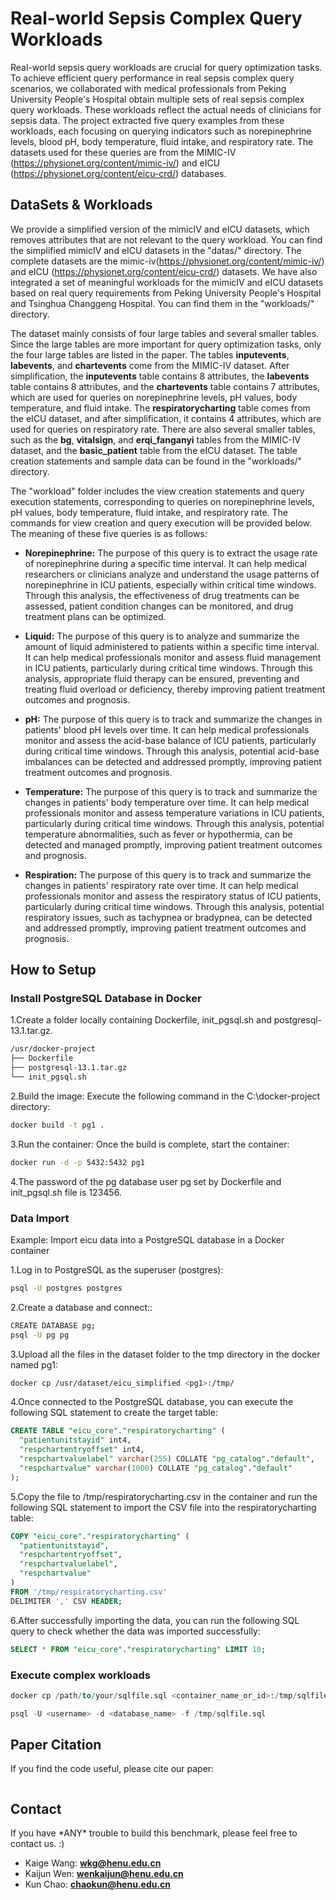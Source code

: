 # Real-world Sepsis Complex Query Workloads

Real-world sepsis query workloads are crucial for query optimization tasks. To achieve efficient query performance in real sepsis complex query scenarios, we collaborated with medical professionals from Peking University People's Hospital obtain multiple sets of real sepsis complex query workloads. These workloads reflect the actual needs of clinicians for sepsis data. The project extracted five query examples from these workloads, each focusing on querying indicators such as norepinephrine levels, blood pH, body temperature, fluid intake, and respiratory rate. The datasets used for these queries are from the MIMIC-IV (https://physionet.org/content/mimic-iv/) and eICU (https://physionet.org/content/eicu-crd/) databases.



## DataSets & Workloads

We provide a simplified version of the mimicIV and eICU datasets, which removes attributes that are not relevant to the query workload. You can find the simplified mimicIV and eICU datasets in the "datas/" directory. The complete datasets are the mimic-iv(https://physionet.org/content/mimic-iv/) and eICU (https://physionet.org/content/eicu-crd/) datasets. We have also integrated a set of meaningful workloads for the mimicIV and eICU datasets based on real query requirements from Peking University People's Hospital and Tsinghua Changgeng Hospital. You can find them in the "workloads/" directory.

The dataset mainly consists of four large tables and several smaller tables. Since the large tables are more important for query optimization tasks, only the four large tables are listed in the paper. The tables **inputevents**, **labevents**, and **chartevents** come from the MIMIC-IV dataset. After simplification, the **inputevents** table contains 8 attributes, the **labevents** table contains 8 attributes, and the **chartevents** table contains 7 attributes, which are used for queries on norepinephrine levels, pH values, body temperature, and fluid intake. The **respiratorycharting** table comes from the eICU dataset, and after simplification, it contains 4 attributes, which are used for queries on respiratory rate. There are also several smaller tables, such as the **bg**, **vitalsign**, and **erqi_fanganyi** tables from the MIMIC-IV dataset, and the **basic_patient** table from the eICU dataset. The table creation statements and sample data can be found in the "workloads/" directory.

The "workload" folder includes the view creation statements and query execution statements, corresponding to queries on norepinephrine levels, pH values, body temperature, fluid intake, and respiratory rate. The commands for view creation and query execution will be provided below. The meaning of these five queries is as follows:

- **Norepinephrine:** The purpose of this query is to extract the usage rate of norepinephrine during a specific time interval. It can help medical researchers or clinicians analyze and understand the usage patterns of norepinephrine in ICU patients, especially within critical time windows. Through this analysis, the effectiveness of drug treatments can be assessed, patient condition changes can be monitored, and drug treatment plans can be optimized.

- **Liquid:** The purpose of this query is to analyze and summarize the amount of liquid administered to patients within a specific time interval. It can help medical professionals monitor and assess fluid management in ICU patients, particularly during critical time windows. Through this analysis, appropriate fluid therapy can be ensured, preventing and treating fluid overload or deficiency, thereby improving patient treatment outcomes and prognosis.

- **pH:** The purpose of this query is to track and summarize the changes in patients' blood pH levels over time. It can help medical professionals monitor and assess the acid-base balance of ICU patients, particularly during critical time windows. Through this analysis, potential acid-base imbalances can be detected and addressed promptly, improving patient treatment outcomes and prognosis.

- **Temperature:** The purpose of this query is to track and summarize the changes in patients' body temperature over time. It can help medical professionals monitor and assess temperature variations in ICU patients, particularly during critical time windows. Through this analysis, potential temperature abnormalities, such as fever or hypothermia, can be detected and managed promptly, improving patient treatment outcomes and prognosis.

- **Respiration:** The purpose of this query is to track and summarize the changes in patients' respiratory rate over time. It can help medical professionals monitor and assess the respiratory status of ICU patients, particularly during critical time windows. Through this analysis, potential respiratory issues, such as tachypnea or bradypnea, can be detected and addressed promptly, improving patient treatment outcomes and prognosis.



## How to Setup

### Install PostgreSQL Database in Docker

1.Create a folder locally containing Dockerfile, init_pgsql.sh and postgresql-13.1.tar.gz.

```makefile
/usr/docker-project
├── Dockerfile
├── postgresql-13.1.tar.gz
└── init_pgsql.sh
```

2.Build the image: Execute the following command in the C:\docker-project directory:

```bash
docker build -t pg1 .
```

3.Run the container: Once the build is complete, start the container:

```bash
docker run -d -p 5432:5432 pg1
```

4.The password of the pg database user pg set by Dockerfile and init_pgsql.sh file is 123456.



### Data Import

Example: Import eicu data into a PostgreSQL database in a Docker container

1.Log in to PostgreSQL as the superuser (postgres):

```bash
psql -U postgres postgres
```

2.Create a database and connect::

```bash
CREATE DATABASE pg;
psql -U pg pg
```

3.Upload all the files in the dataset folder to the tmp directory in the docker named pg1:

```bash
docker cp /usr/dataset/eicu_simplified <pg1>:/tmp/
```

4.Once connected to the PostgreSQL database, you can execute the following SQL statement to create the target table:

```sql
CREATE TABLE "eicu_core"."respiratorycharting" (
  "patientunitstayid" int4,
  "respchartentryoffset" int4,
  "respchartvaluelabel" varchar(255) COLLATE "pg_catalog"."default",
  "respchartvalue" varchar(1000) COLLATE "pg_catalog"."default"
);
```

5.Copy the file to /tmp/respiratorycharting.csv in the container and run the following SQL statement to import the CSV file into the respiratorycharting table:

```sql
COPY "eicu_core"."respiratorycharting" (
  "patientunitstayid", 
  "respchartentryoffset", 
  "respchartvaluelabel", 
  "respchartvalue"
)
FROM '/tmp/respiratorycharting.csv'
DELIMITER ',' CSV HEADER;
```

6.After successfully importing the data, you can run the following SQL query to check whether the data was imported successfully:

```sql
SELECT * FROM "eicu_core"."respiratorycharting" LIMIT 10;
```





### Execute complex workloads

```sql
docker cp /path/to/your/sqlfile.sql <container_name_or_id>:/tmp/sqlfile.sql

psql -U <username> -d <database_name> -f /tmp/sqlfile.sql

```



## Paper Citation

If you find the code useful, please cite our paper:

```

```



## Contact

If you have \*ANY\* trouble to build this benchmark, please feel free to contact us. :)

- Kaige Wang: **wkg@henu.edu.cn**
- Kaijun Wen: **wenkaijun@henu.edu.cn**
- Kun Chao: **chaokun@henu.edu.cn**

